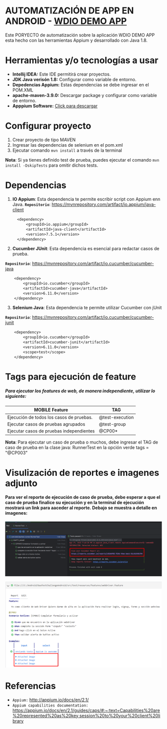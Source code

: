 # AUTOMATIZACIÓN DE APP EN ANDROID - [WDIO DEMO APP](https://github.com/webdriverio/native-demoapp/releases/download/v0.4.0/Android-NativeDemoApp-0.4.0.apk)

Este PORYECTO de automatización sobre la aplicación WDIO DEMO APP esta hecho con las herramientas Appium y
desarrollado con Java 1.8.

# Herramientas y/o tecnologías a usar

* **Intellij IDEA:** Este IDE permitirá crear proyectos.
* **JDK Java verisón 1.8:** Configurar como variable de entorno.
* **Depedencias Appium:** Estas dependencias se debe ingresar en el POM.XML
* **apache-maven-3.9.0:** Descargar package y configurar como variable de entorno.
* **Apppium Software:** [Click para descargar](https://github.com/appium/appium-desktop/releases/tag/v1.20.2)

# Configurar proyecto

1. Crear proyecto de tipo MAVEN
2. Ingresar las dependencias de selenium en el pom.xml
3. Ejecutar comando `mvn install` a través de la terminal

**Nota**: Si ya tienes definido test de prueba, puedes ejecutar el comando `mvn install -DskipTests` para omitir dichos
tests.

# Dependencias

1. **IO Appium**: Esta dependencia te permite escribir script con Appium enn Java.
   **`Repositorio`**: https://mvnrepository.com/artifact/io.appium/java-client

         <dependency>
             <groupId>io.appium</groupId>
             <artifactId>java-client</artifactId>
             <version>7.5.1</version>
         </dependency>

2. **Cucumber JUnit**: Esta dependencia es esencial para redactar casos de prueba.

**`Repositorio`**: https://mvnrepository.com/artifact/io.cucumber/cucumber-java

        <dependency>
            <groupId>io.cucumber</groupId>
            <artifactId>cucumber-java</artifactId>
            <version>6.11.0</version>
        </dependency>

3. **Selenium Java**: Esta dependencia te permite utilizar Cucumber con jUnit

**`Repositorio`**: https://mvnrepository.com/artifact/io.cucumber/cucumber-junit

        <dependency>
            <groupId>io.cucumber</groupId>
            <artifactId>cucumber-junit</artifactId>
            <version>6.11.0</version>
            <scope>test</scope>
        </dependency>

# Tags para ejecución de feature

##### Para ejecutar los features de web, de manera independiente, utilizar lo siguiente:

| MOBILE Feature                           | TAG             |
|------------------------------------------|-----------------|
| Ejecución de todos los casos de pruebas. | @test-execution |
| Ejecutar casos de pruebas agrupados      | @test-group     |
| Ejecutar casos de pruebas independientes | @CP00*          | 

**Nota**: Para ejecutar un caso de prueba o muchos, debe ingresar el TAG de caso de prueba en la clase java: RunnerTest
en la opción verde tags = "@CP003"

# Visulización de reportes e imagenes adjunto

#### Para ver el reporte de ejecución de caso de prueba, debe esperar a que el caso de prueba finalice su ejecución y en la terminal de ejecución mostrará un link para aaceder al reporte. Debajo se muestra a detalle en imagenes:

![Reporte de ejecución de caso de prueba](/img/reporte_01.png)

![Visualización de reporte de ejecución de caso de prueba](/img/reporte_02.png)

# Referencias

* `Appium:` http://appium.io/docs/en/2.1/
* `Appium capabilities documentation:` https://appium.io/docs/en/2.1/guides/caps/#:~:text=Capabilities%20are%20represented%20as%20key,session%20to%20your%20client%20library


